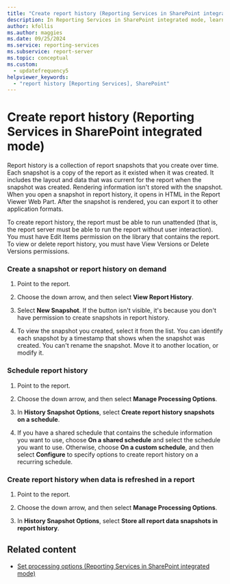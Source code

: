 ```yaml
---
title: "Create report history (Reporting Services in SharePoint integrated mode)"
description: In Reporting Services in SharePoint integrated mode, learn how to create a report history, which is a collection of report snapshots that you create over time.
author: kfollis
ms.author: maggies
ms.date: 09/25/2024
ms.service: reporting-services
ms.subservice: report-server
ms.topic: conceptual
ms.custom:
  - updatefrequency5
helpviewer_keywords:
  - "report history [Reporting Services], SharePoint"
---
```

# Create report history (Reporting Services in SharePoint integrated mode)
  Report history is a collection of report snapshots that you create over time. Each snapshot is a copy of the report as it existed when it was created. It includes the layout and data that was current for the report when the snapshot was created. Rendering information isn't stored with the snapshot. When you open a snapshot in report history, it opens in HTML in the Report Viewer Web Part. After the snapshot is rendered, you can export it to other application formats.  
  
 To create report history, the report must be able to run unattended (that is, the report server must be able to run the report without user interaction). You must have Edit Items permission on the library that contains the report. To view or delete report history, you must have View Versions or Delete Versions permissions.  
  
### Create a snapshot or report history on demand  
  
1.  Point to the report.  
  
1.  Choose the down arrow, and then select **View Report History**.  
  
1.  Select **New Snapshot**. If the button isn't visible, it's because you don't have permission to create snapshots in report history.  
  
1.  To view the snapshot you created, select it from the list. You can identify each snapshot by a timestamp that shows when the snapshot was created. You can't rename the snapshot. Move it to another location, or modify it.  
  
### Schedule report history  
  
1.  Point to the report.  
  
1.  Choose the down arrow, and then select **Manage Processing Options**.  
  
1.  In **History Snapshot Options**, select **Create report history snapshots on a schedule**.  
  
1.  If you have a shared schedule that contains the schedule information you want to use, choose **On a shared schedule** and select the schedule you want to use. Otherwise, choose **On a custom schedule**, and then select **Configure** to specify options to create report history on a recurring schedule.  
  
### Create report history when data is refreshed in a report  
  
1.  Point to the report.  
  
1.  Choose the down arrow, and then select **Manage Processing Options**.  
  
1.  In **History Snapshot Options**, select **Store all report data snapshots in report history**.  
  
## Related content

- [Set processing options &#40;Reporting Services in SharePoint integrated mode&#41;](../../reporting-services/report-server-sharepoint/set-processing-options-reporting-services-in-sharepoint-integrated-mode.md)
